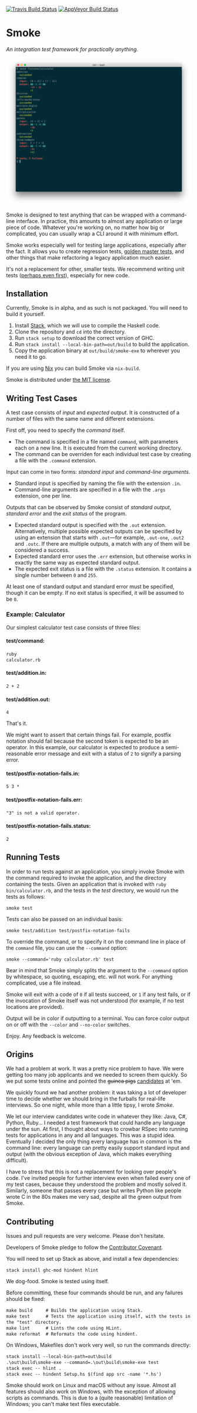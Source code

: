 [![Travis Build Status](https://travis-ci.org/SamirTalwar/Smoke.svg?branch=master)](https://travis-ci.org/SamirTalwar/Smoke) [![AppVeyor Build Status](https://ci.appveyor.com/api/projects/status/9m04ffr3h65cviht?svg=true)](https://ci.appveyor.com/project/SamirTalwar/smoke)

# Smoke

_An integration test framework for practically anything._

![Smoke output](./screenshot.png)

Smoke is designed to test anything that can be wrapped with a command-line interface. In practice, this amounts to almost any application or large piece of code. Whatever you're working on, no matter how big or complicated, you can usually wrap a CLI around it with minimum effort.

Smoke works especially well for testing large applications, especially after the fact. It allows you to create regression tests, [golden master tests][testing legacy code with golden master], and other things that make refactoring a legacy application much easier.

It's not a replacement for other, smaller tests. We recommend writing unit tests ([perhaps even first][test-driven development]), especially for new code.

[testing legacy code with golden master]: https://craftedsw.blogspot.co.uk/2012/11/testing-legacy-code-with-golden-master.html
[test-driven development]: https://en.wikipedia.org/wiki/Test-driven_development

## Installation

Currently, Smoke is in alpha, and as such is not packaged. You will need to build it yourself.

1.  Install [Stack][], which we will use to compile the Haskell code.
2.  Clone the repository and `cd` into the directory.
3.  Run `stack setup` to download the correct version of GHC.
4.  Run `stack install --local-bin-path=out/build` to build the application.
5.  Copy the application binary at `out/build/smoke-exe` to wherever you need it to go.

If you are using [Nix][] you can build Smoke via `nix-build`.

Smoke is distributed under [the MIT license][mit license].

[stack]: https://docs.haskellstack.org/en/stable/README/
[nix]: https://nixos.org/nix
[mit license]: http://samirtalwar.mit-license.org/

## Writing Test Cases

A test case consists of _input_ and _expected output_. It is constructed of a number of files with the same name and different extensions.

First off, you need to specify the _command_ itself.

- The command is specified in a file named `command`, with parameters each on a new line. It is executed from the current working directory.
- The command can be overriden for each individual test case by creating a file with the `.command` extension.

Input can come in two forms: _standard input_ and _command-line arguments_.

- Standard input is specified by naming the file with the extension `.in`.
- Command-line arguments are specified in a file with the `.args` extension, one per line.

Outputs that can be observed by Smoke consist of _standard output_, _standard error_ and the _exit status_ of the program.

- Expected standard output is specified with the `.out` extension. Alternatively, multiple possible expected outputs can be specified by using an extension that starts with `.out`—for example, `.out-one`, `.out2` and `.outc`. If there are multiple outputs, a match with any of them will be considered a success.
- Expected standard error uses the `.err` extension, but otherwise works in exactly the same way as expected standard output.
- The expected exit status is a file with the `.status` extension. It contains a single number between `0` and `255`.

At least one of standard output and standard error must be specified, though it can be empty. If no exit status is specified, it will be assumed to be `0`.

### Example: Calculator

Our simplest calculator test case consists of three files:

#### test/command:

    ruby
    calculator.rb

#### test/addition.in:

    2 + 2

#### test/addition.out:

    4

That's it.

We might want to assert that certain things fail. For example, postfix notation should fail because the second token is expected to be an operator. In this example, our calculator is expected to produce a semi-reasonable error message and exit with a status of `2` to signify a parsing error.

#### test/postfix-notation-fails.in:

    5 3 *

#### test/postfix-notation-fails.err:

    "3" is not a valid operator.

#### test/postfix-notation-fails.status:

    2

## Running Tests

In order to run tests against an application, you simply invoke Smoke with the command required to invoke the application, and the directory containing the tests. Given an application that is invoked with `ruby bin/calculator.rb`, and the tests in the _test_ directory, we would run the tests as follows:

    smoke test

Tests can also be passed on an individual basis:

    smoke test/addition test/postfix-notation-fails

To override the command, or to specify it on the command line in place of the `command` file, you can use the `--command` option:

    smoke --command='ruby calculator.rb' test

Bear in mind that Smoke simply splits the argument to the `--command` option by whitespace, so quoting, escaping, etc. will not work. For anything complicated, use a file instead.

Smoke will exit with a code of `0` if all tests succeed, or `1` if any test fails, or if the invocation of Smoke itself was not understood (for example, if no test locations are provided).

Output will be in color if outputting to a terminal. You can force color output on or off with the `--color` and `--no-color` switches.

Enjoy. Any feedback is welcome.

## Origins

We had a problem at work. It was a pretty nice problem to have. We were getting too many job applicants and we needed to screen them quickly. So we put some tests online and pointed the <del>guinea pigs</del> <ins>candidates</ins> at 'em.

We quickly found we had another problem: it was taking a lot of developer time to decide whether we should bring in the furballs for real-life interviews. So one night, while more than a little tipsy, I wrote _Smoke_.

We let our interview candidates write code in whatever they like: Java, C#, Python, Ruby… I needed a test framework that could handle any language under the sun. At first, I thought about ways to crowbar RSpec into running tests for applications in any and all languages. This was a stupid idea. Eventually I decided the only thing every language has in common is the command line: every language can pretty easily support standard input and output (with the obvious exception of Java, which makes everything difficult).

I have to stress that this is not a replacement for looking over people's code. I've invited people for further interview even when failed every one of my test cases, because they understood the problem and mostly solved it. Similarly, someone that passes every case but writes Python like people wrote C in the 80s makes me very sad, despite all the green output from Smoke.

## Contributing

Issues and pull requests are very welcome. Please don't hesitate.

Developers of Smoke pledge to follow the [Contributor Covenant][].

You will need to set up Stack as above, and install a few dependencies:

    stack install ghc-mod hindent hlint

We dog-food. Smoke is tested using itself.

Before committing, these four commands should be run, and any failures should be fixed:

    make build     # Builds the application using Stack.
    make test      # Tests the application using itself, with the tests in the "test" directory.
    make lint      # Lints the code using HLint.
    make reformat  # Reformats the code using hindent.

On Windows, Makefiles don't work very well, so run the commands directly:

    stack install --local-bin-path=out\build
    .\out\build\smoke-exe --command=.\out\build\smoke-exe test
    stack exec -- hlint .
    stack exec -- hindent Setup.hs $(find app src -name '*.hs')

Smoke should work on Linux and macOS without any issue. Almost all features should also work on Windows, with the exception of allowing scripts as commands. This is due to a (quite reasonable) limitation of Windows; you can't make text files executable.

[contributor covenant]: http://contributor-covenant.org/version/1/4/
